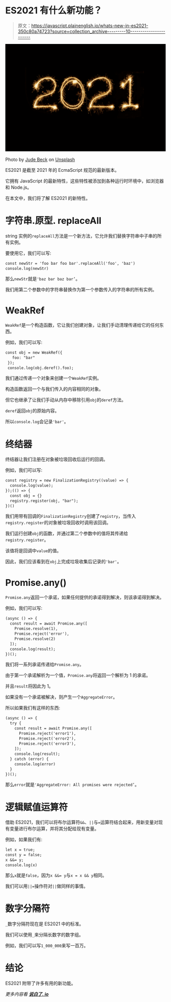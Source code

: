 # ES2021 有什么新功能？

> 原文：<https://javascript.plainenglish.io/whats-new-in-es2021-350c80a74723?source=collection_archive---------10----------------------->

![](img/d387b9e112854b4e4493a308db6f5d23.png)

Photo by [Jude Beck](https://unsplash.com/@judebeck?utm_source=medium&utm_medium=referral) on [Unsplash](https://unsplash.com?utm_source=medium&utm_medium=referral)

ES2021 是截至 2021 年的 EcmaScript 规范的最新版本。

它拥有 JavaScript 的最新特性，这些特性被添加到各种运行时环境中，如浏览器和 Node.js。

在本文中，我们将了解 ES2021 的新特性。

# 字符串.原型. replaceAll

string 实例的`replaceAll`方法是一个新方法，它允许我们替换字符串中子串的所有实例。

要使用它，我们可以写:

```
const newStr = 'foo bar foo bar'.replaceAll('foo', 'baz')
console.log(newStr)
```

那么`newStr`就是`'baz bar baz bar’`。

我们用第二个参数中的字符串替换作为第一个参数传入的字符串的所有实例。

# WeakRef

`WeakRef`是一个构造函数，它让我们创建对象，让我们手动清理传递给它的任何东西。

例如，我们可以写:

```
const obj = new WeakRef({
   foo: "bar"
 });
 console.log(obj.deref().foo);
```

我们通过传递一个对象来创建一个`WeakRef`实例。

构造函数返回一个与我们传入的内容相同的对象。

但它也继承了让我们手动从内存中移除引用`obj`的`deref`方法。

`deref`返回`obj`的原始内容。

所以`console.log`会记录`'bar'`。

# 终结器

终结器让我们注册在对象被垃圾回收后运行的回调。

例如，我们可以写:

```
const registry = new FinalizationRegistry((value) => {
  console.log(value);
});(() => {
  const obj = {}
  registry.register(obj, "bar");
})()
```

我们用带有回调的`FinalizationRegistry`创建了`registry`，当传入`registry.register`的对象被垃圾回收时调用该回调。

我们运行创建`obj`的函数，并通过第二个参数中的值将其传递给`registry.register`。

该值将是回调中`value`的值。

因此，我们应该看到在`obj`上完成垃圾收集后记录的`'bar'`。

# Promise.any()

`Promise.any`返回一个承诺，如果任何提供的承诺得到解决，则该承诺得到解决。

例如，我们可以写:

```
(async () => {
  const result = await Promise.any([
    Promise.resolve(1),
    Promise.reject('error'),
    Promise.resolve(2)
  ]);
  console.log(result);
})();
```

我们将一系列承诺传递给`Promise.any`。

由于第一个承诺解析为一个值，`Promise.any`将返回一个解析为 1 的承诺。

并且`result`将因此为 1。

如果没有一个承诺被解决，则产生一个`AggregateError`。

所以如果我们有这样的东西:

```
(async () => {
  try {
    const result = await Promise.any([
      Promise.reject('error1'),
      Promise.reject('error2'),
      Promise.reject('error3'),
    ]);
    console.log(result);
  } catch (error) {
    console.log(error)
  }
})();
```

那么`error`就是`'AggregateError: All promises were rejected’`。

# 逻辑赋值运算符

借助 ES2021，我们可以将布尔运算符`&&`、`||`与`=`运算符结合起来，用新变量对现有变量进行布尔运算，并将其分配给现有变量。

例如，如果我们有:

```
let x = true;
const y = false;
x &&= y;
console.log(x)
```

那么`x`就是`false`，因为`x &&= y`与`x = x && y`相同。

我们可以用`||=`操作符对`||`做同样的事情。

# 数字分隔符

`_`数字分隔符现在是 ES2021 中的标准。

我们可以使用`_`来分隔长数字的数字组。

例如，我们可以写`1_000_000`来写一百万。

# 结论

ES2021 附带了许多有用的新功能。

*更多内容看* [***说白了. io***](https://plainenglish.io/)